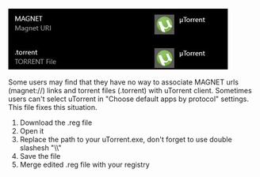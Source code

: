 ![alt text](https://github.com/warshtranker/utorrent_magnet_fix/blob/main/demo.jpg)

Some users may find that they have no way to associate MAGNET urls (magnet://) links and torrent files (.torrent) with uTorrent client. 
Sometimes users can't select uTorrent in "Choose default apps by protocol" settings.
This file fixes this situation.

1. Download the .reg file
2. Open it
3. Replace the path to your uTorrent.exe, don't forget to use double slashesh "\\\\"
4. Save the file
5. Merge edited .reg file with your registry
